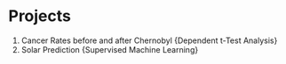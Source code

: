 # Projects

1. Cancer Rates before and after Chernobyl {Dependent t-Test Analysis}
2. Solar Prediction {Supervised Machine Learning}
